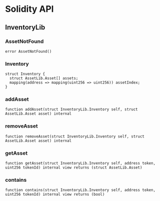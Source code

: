 # Solidity API

## InventoryLib

### AssetNotFound

```solidity
error AssetNotFound()
```

### Inventory

```solidity
struct Inventory {
  struct AssetLib.Asset[] assets;
  mapping(address => mapping(uint256 => uint256)) assetIndex;
}
```

### addAsset

```solidity
function addAsset(struct InventoryLib.Inventory self, struct AssetLib.Asset asset) internal
```

### removeAsset

```solidity
function removeAsset(struct InventoryLib.Inventory self, struct AssetLib.Asset asset) internal
```

### getAsset

```solidity
function getAsset(struct InventoryLib.Inventory self, address token, uint256 tokenId) internal view returns (struct AssetLib.Asset)
```

### contains

```solidity
function contains(struct InventoryLib.Inventory self, address token, uint256 tokenId) internal view returns (bool)
```

